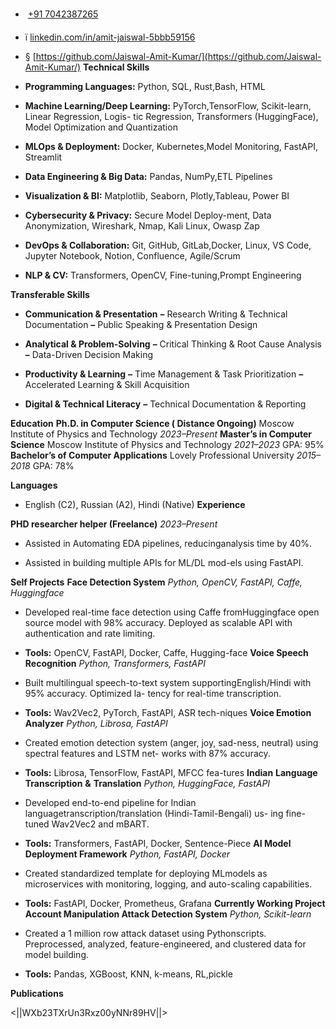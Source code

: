 
-  [+91 7042387265](tel:+917042387265)
- ï [linkedin.com/in/amit-jaiswal-5bbb59156](https://linkedin.com/in/amit-jaiswal-5bbb59156)
- § [https://github.com/Jaiswal-Amit-Kumar/](https://github.com/Jaiswal-Amit-Kumar/)
**Technical Skills**

- **Programming Languages:** Python, SQL, Rust,Bash, HTML

- **Machine Learning/Deep Learning:** PyTorch,TensorFlow, Scikit-learn, Linear Regression, Logis-
tic Regression, Transformers (HuggingFace), Model
Optimization and Quantization

- **MLOps & Deployment:** Docker, Kubernetes,Model Monitoring, FastAPI, Streamlit

- **Data Engineering & Big Data:** Pandas, NumPy,ETL Pipelines

- **Visualization & BI:** Matplotlib, Seaborn, Plotly,Tableau, Power BI

- **Cybersecurity & Privacy:** Secure Model Deploy-ment, Data Anonymization, Wireshark, Nmap, Kali
Linux, Owasp Zap

- **DevOps & Collaboration:** Git, GitHub, GitLab,Docker, Linux, VS Code, Jupyter Notebook, Notion,
Confluence, Agile/Scrum

- **NLP & CV:** Transformers, OpenCV, Fine-tuning,Prompt Engineering

**Transferable Skills**

- **Communication & Presentation**
**–** Research Writing & Technical Documentation
**–** Public Speaking & Presentation Design

- **Analytical & Problem-Solving**
**–** Critical Thinking & Root Cause Analysis
**–** Data-Driven Decision Making

- **Productivity & Learning**
**–** Time Management & Task Prioritization
**–** Accelerated Learning & Skill Acquisition

- **Digital & Technical Literacy**
**–** Technical Documentation & Reporting

**Education**
**Ph.D. in Computer Science ( Distance Ongoing)**
Moscow Institute of Physics and Technology *2023–Present*
**Master’s in Computer Science**
Moscow Institute of Physics and Technology *2021–2023*
GPA: 95%
**Bachelor’s of Computer Applications**
Lovely Professional University *2015–2018*
GPA: 78%

**Languages**

- English (C2), Russian (A2), Hindi (Native)
**Experience**

**PHD researcher helper (Freelance)** *2023–Present*

- Assisted in Automating EDA pipelines, reducinganalysis time by 40%.

- Assisted in building multiple APIs for ML/DL mod-els using FastAPI.

**Self Projects**
**Face Detection System** *Python, OpenCV, FastAPI,*
*Caffe, Huggingface*

- Developed real-time face detection using Caffe fromHuggingface open source model with 98% accuracy.
Deployed as scalable API with authentication and
rate limiting.

- **Tools:** OpenCV, FastAPI, Docker, Caffe, Hugging-face
**Voice Speech Recognition** *Python, Transformers,*
*FastAPI*

- Built multilingual speech-to-text system supportingEnglish/Hindi with 95% accuracy. Optimized la-
tency for real-time transcription.

- **Tools:** Wav2Vec2, PyTorch, FastAPI, ASR tech-niques
**Voice Emotion Analyzer** *Python, Librosa, FastAPI*

- Created emotion detection system (anger, joy, sad-ness, neutral) using spectral features and LSTM net-
works with 87% accuracy.

- **Tools:** Librosa, TensorFlow, FastAPI, MFCC fea-tures
**Indian** **Language** **Transcription** **&** **Translation**
*Python, HuggingFace, FastAPI*

- Developed end-to-end pipeline for Indian languagetranscription/translation (Hindi-Tamil-Bengali) us-
ing fine-tuned Wav2Vec2 and mBART.

- **Tools:** Transformers, FastAPI, Docker, Sentence-Piece
**AI Model Deployment Framework** *Python,*
*FastAPI, Docker*

- Created standardized template for deploying MLmodels as microservices with monitoring, logging,
and auto-scaling capabilities.

- **Tools:** FastAPI, Docker, Prometheus, Grafana
**Currently Working Project**
**Account Manipulation Attack Detection System**
*Python, Scikit-learn*

- Created a 1 million row attack dataset using Pythonscripts. Preprocessed, analyzed, feature-engineered,
and clustered data for model building.

- **Tools:** Pandas, XGBoost, KNN, k-means, RL,pickle

**Publications**

<||WXb23TXrUn3Rxz00yNNr89HV||>